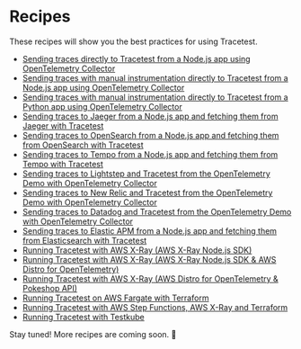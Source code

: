 # Recipes

These recipes will show you the best practices for using Tracetest.

- [Sending traces directly to Tracetest from a Node.js app using OpenTelemetry Collector](./recipes/running-tracetest-without-a-trace-data-store.md)
- [Sending traces with manual instrumentation directly to Tracetest from a Node.js app using OpenTelemetry Collector](./recipes/running-tracetest-without-a-trace-data-store-with-manual-instrumentation.md)
- [Sending traces with manual instrumentation directly to Tracetest from a Python app using OpenTelemetry Collector](./recipes/running-python-app-with-opentelemetry-collector-and-tracetest.md)
- [Sending traces to Jaeger from a Node.js app and fetching them from Jaeger with Tracetest](./recipes/running-tracetest-with-jaeger.md)
- [Sending traces to OpenSearch from a Node.js app and fetching them from OpenSearch with Tracetest](./recipes/running-tracetest-with-opensearch.md)
- [Sending traces to Tempo from a Node.js app and fetching them from Tempo with Tracetest](./recipes/running-tracetest-with-tempo.md)
- [Sending traces to Lightstep and Tracetest from the OpenTelemetry Demo with OpenTelemetry Collector](./recipes/running-tracetest-with-lightstep.md)
- [Sending traces to New Relic and Tracetest from the OpenTelemetry Demo with OpenTelemetry Collector](./recipes/running-tracetest-with-new-relic.md)
- [Sending traces to Datadog and Tracetest from the OpenTelemetry Demo with OpenTelemetry Collector](./recipes/running-tracetest-with-datadog.md)
- [Sending traces to Elastic APM from a Node.js app and fetching them from Elasticsearch with Tracetest](./recipes/running-tracetest-with-elasticapm.md)
- [Running Tracetest with AWS X-Ray (AWS X-Ray Node.js SDK)](./recipes/running-tracetest-with-aws-x-ray.md)
- [Running Tracetest with AWS X-Ray (AWS X-Ray Node.js SDK & AWS Distro for OpenTelemetry)](./recipes/running-tracetest-with-aws-x-ray-adot.md)
- [Running Tracetest with AWS X-Ray (AWS Distro for OpenTelemetry & Pokeshop API)](./recipes/running-tracetest-with-aws-x-ray-pokeshop.md)
- [Running Tracetest on AWS Fargate with Terraform](./recipes/running-tracetest-with-aws-terraform.md)
- [Running Tracetest with AWS Step Functions, AWS X-Ray and Terraform](./recipes/running-tracetest-with-step-functions-terraform.md)
- [Running Tracetest with Testkube](./recipes/running-tracetest-with-testkube.md)

Stay tuned! More recipes are coming soon. 🚀
